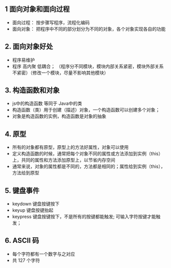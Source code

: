 ## 1 面向对象和面向过程
* 面向过程：  按步骤写程序，流程化编码
* 面向对象：  把程序中不同的部分划分为不同的对象，各个对象实现各自的功能

## 2. 面向对象好处
* 程序易维护
* 程序 高内聚 低耦合； （程序分不同模块，模块内部关系紧密，模块外部关系不紧密）（修改一个模块，尽量不影响其他模块）

## 3. 构造函数和对象
* js中的构造函数 等同于 Java中的类
* 构造函数（类）用于创建（描述）对象，一个构造函数可以创建多个对象；
* 对象是构造函数的实例，构造函数是对象的抽象

## 4. 原型
* 所有的对象都有原型，原型上的方法好属性，对象可以使用
* 定义构造函数的时候，通常把每个对象不同的属性或方法添加到实例（this）上，共同的属性和方法添加原型上，以节省内存空间
* 通常来说，对象的属性都是不同的，方法都是相同的；属性给到实例（this），方法给到原型

## 5. 键盘事件
* keydown  键盘按键按下
* keyup    键盘按键抬起
* keypress  键盘按键按下，不是所有的按键都能触发; 可输入字符按键才能触发；


## 6. ASCII 码
* 每个字符都有一个数字与之对应
* 共 127 个字符
